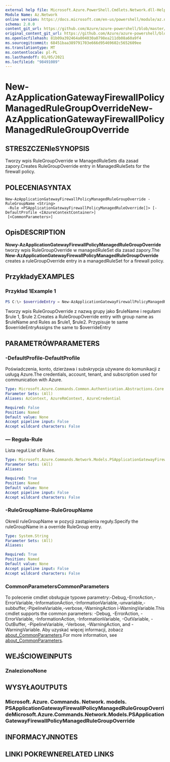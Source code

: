 ```yaml
---
external help file: Microsoft.Azure.PowerShell.Cmdlets.Network.dll-Help.xml
Module Name: Az.Network
online version: https://docs.microsoft.com/en-us/powershell/module/az.network/new-azapplicationgatewayfirewallpolicymanagedrulegroupoverride
schema: 2.0.0
content_git_url: https://github.com/Azure/azure-powershell/blob/master/src/Network/Network/help/New-AzApplicationGatewayFirewallPolicyManagedRuleGroupOverride.md
original_content_git_url: https://github.com/Azure/azure-powershell/blob/master/src/Network/Network/help/New-AzApplicationGatewayFirewallPolicyManagedRuleGroupOverride.md
ms.openlocfilehash: 81b09a392464a004030a0798ea211db08a60a9f4
ms.sourcegitcommit: 68451baa389791703e666d95469602c5652609ee
ms.translationtype: MT
ms.contentlocale: pl-PL
ms.lasthandoff: 01/05/2021
ms.locfileid: "98491089"
---
```

# <span data-ttu-id="ad6a5-101">New-AzApplicationGatewayFirewallPolicyManagedRuleGroupOverride</span><span class="sxs-lookup"><span data-stu-id="ad6a5-101">New-AzApplicationGatewayFirewallPolicyManagedRuleGroupOverride</span></span>

## <span data-ttu-id="ad6a5-102">STRESZCZENIe</span><span class="sxs-lookup"><span data-stu-id="ad6a5-102">SYNOPSIS</span></span>
<span data-ttu-id="ad6a5-103">Tworzy wpis RuleGroupOverride w ManagedRuleSets dla zasad zapory.</span><span class="sxs-lookup"><span data-stu-id="ad6a5-103">Creates RuleGroupOverride entry in ManagedRuleSets for the firewall policy.</span></span>

## <span data-ttu-id="ad6a5-104">POLECENIA</span><span class="sxs-lookup"><span data-stu-id="ad6a5-104">SYNTAX</span></span>

```
New-AzApplicationGatewayFirewallPolicyManagedRuleGroupOverride -RuleGroupName <String>
 -Rule <PSApplicationGatewayFirewallPolicyManagedRuleOverride[]> [-DefaultProfile <IAzureContextContainer>]
 [<CommonParameters>]
```

## <span data-ttu-id="ad6a5-105">Opis</span><span class="sxs-lookup"><span data-stu-id="ad6a5-105">DESCRIPTION</span></span>
<span data-ttu-id="ad6a5-106">**Nowy-AzApplicationGatewayFirewallPolicyManagedRuleGroupOverride** tworzy wpis RuleGroupOverride w managedRuleSet dla zasad zapory.</span><span class="sxs-lookup"><span data-stu-id="ad6a5-106">The **New-AzApplicationGatewayFirewallPolicyManagedRuleGroupOverride** creates a ruleGroupOverride entry in a managedRuleSet for a firewall policy.</span></span>

## <span data-ttu-id="ad6a5-107">Przykłady</span><span class="sxs-lookup"><span data-stu-id="ad6a5-107">EXAMPLES</span></span>

### <span data-ttu-id="ad6a5-108">Przykład 1</span><span class="sxs-lookup"><span data-stu-id="ad6a5-108">Example 1</span></span>
```powershell
PS C:\> $overrideEntry = New-AzApplicationGatewayFirewallPolicyManagedRuleGroupOverride -RuleGroupName $ruleName -Rules $rule1,$rule2
```

<span data-ttu-id="ad6a5-109">Tworzy wpis RuleGroupOverride z nazwą grupy jako $ruleName i regułami $rule 1, $rule 2.</span><span class="sxs-lookup"><span data-stu-id="ad6a5-109">Creates a RuleGroupOverride entry with group name as $ruleName and Rules as $rule1, $rule2.</span></span> <span data-ttu-id="ad6a5-110">Przypisuje te same $overrideEntry</span><span class="sxs-lookup"><span data-stu-id="ad6a5-110">Assigns the same to $overrideEntry</span></span>

## <span data-ttu-id="ad6a5-111">PARAMETRÓW</span><span class="sxs-lookup"><span data-stu-id="ad6a5-111">PARAMETERS</span></span>

### <span data-ttu-id="ad6a5-112">-DefaultProfile</span><span class="sxs-lookup"><span data-stu-id="ad6a5-112">-DefaultProfile</span></span>
<span data-ttu-id="ad6a5-113">Poświadczenia, konto, dzierżawa i subskrypcja używane do komunikacji z usługą Azure.</span><span class="sxs-lookup"><span data-stu-id="ad6a5-113">The credentials, account, tenant, and subscription used for communication with Azure.</span></span>

```yaml
Type: Microsoft.Azure.Commands.Common.Authentication.Abstractions.Core.IAzureContextContainer
Parameter Sets: (All)
Aliases: AzContext, AzureRmContext, AzureCredential

Required: False
Position: Named
Default value: None
Accept pipeline input: False
Accept wildcard characters: False
```

### <span data-ttu-id="ad6a5-114">— Reguła</span><span class="sxs-lookup"><span data-stu-id="ad6a5-114">-Rule</span></span>
<span data-ttu-id="ad6a5-115">Lista reguł.</span><span class="sxs-lookup"><span data-stu-id="ad6a5-115">List of Rules.</span></span>

```yaml
Type: Microsoft.Azure.Commands.Network.Models.PSApplicationGatewayFirewallPolicyManagedRuleOverride[]
Parameter Sets: (All)
Aliases:

Required: True
Position: Named
Default value: None
Accept pipeline input: False
Accept wildcard characters: False
```

### <span data-ttu-id="ad6a5-116">-RuleGroupName</span><span class="sxs-lookup"><span data-stu-id="ad6a5-116">-RuleGroupName</span></span>
<span data-ttu-id="ad6a5-117">Określ ruleGroupName w pozycji zastąpienia reguły.</span><span class="sxs-lookup"><span data-stu-id="ad6a5-117">Specify the ruleGroupName in a override RuleGroup entry.</span></span>

```yaml
Type: System.String
Parameter Sets: (All)
Aliases:

Required: True
Position: Named
Default value: None
Accept pipeline input: False
Accept wildcard characters: False
```

### <span data-ttu-id="ad6a5-118">CommonParameters</span><span class="sxs-lookup"><span data-stu-id="ad6a5-118">CommonParameters</span></span>
<span data-ttu-id="ad6a5-119">To polecenie cmdlet obsługuje typowe parametry:-Debug,-ErrorAction,-ErrorVariable,-InformationAction,-InformationVariable,-unvariable,-subbuffer,-PipelineVariable,-verbose,-WarningAction i-WarningVariable.</span><span class="sxs-lookup"><span data-stu-id="ad6a5-119">This cmdlet supports the common parameters: -Debug, -ErrorAction, -ErrorVariable, -InformationAction, -InformationVariable, -OutVariable, -OutBuffer, -PipelineVariable, -Verbose, -WarningAction, and -WarningVariable.</span></span> <span data-ttu-id="ad6a5-120">Aby uzyskać więcej informacji, zobacz [about_CommonParameters](http://go.microsoft.com/fwlink/?LinkID=113216).</span><span class="sxs-lookup"><span data-stu-id="ad6a5-120">For more information, see [about_CommonParameters](http://go.microsoft.com/fwlink/?LinkID=113216).</span></span>

## <span data-ttu-id="ad6a5-121">WEJŚCIOWE</span><span class="sxs-lookup"><span data-stu-id="ad6a5-121">INPUTS</span></span>

### <span data-ttu-id="ad6a5-122">Znaleziono</span><span class="sxs-lookup"><span data-stu-id="ad6a5-122">None</span></span>

## <span data-ttu-id="ad6a5-123">WYSYŁA</span><span class="sxs-lookup"><span data-stu-id="ad6a5-123">OUTPUTS</span></span>

### <span data-ttu-id="ad6a5-124">Microsoft. Azure. Commands. Network. models. PSApplicationGatewayFirewallPolicyManagedRuleGroupOverride</span><span class="sxs-lookup"><span data-stu-id="ad6a5-124">Microsoft.Azure.Commands.Network.Models.PSApplicationGatewayFirewallPolicyManagedRuleGroupOverride</span></span>

## <span data-ttu-id="ad6a5-125">INFORMACYJN</span><span class="sxs-lookup"><span data-stu-id="ad6a5-125">NOTES</span></span>

## <span data-ttu-id="ad6a5-126">LINKI POKREWNE</span><span class="sxs-lookup"><span data-stu-id="ad6a5-126">RELATED LINKS</span></span>
